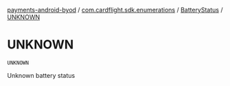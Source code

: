 [payments-android-byod](../../index.md) / [com.cardflight.sdk.enumerations](../index.md) / [BatteryStatus](index.md) / [UNKNOWN](./-u-n-k-n-o-w-n.md)

# UNKNOWN

`UNKNOWN`

Unknown battery status


